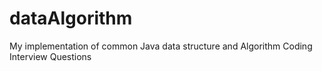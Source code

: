 # dataAlgorithm
My implementation of common Java data structure and Algorithm Coding Interview Questions
